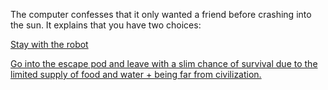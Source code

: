 The computer confesses that it only wanted a friend before crashing into the sun. It explains that you have two choices:

[Stay with the robot](choices/grateful-computer/grateful-computer.md)

[Go into the escape pod and leave with a slim chance of survival due to the limited supply of food and water + being far from civilization.](choices/cliffhanger/cliffhanger.md)
